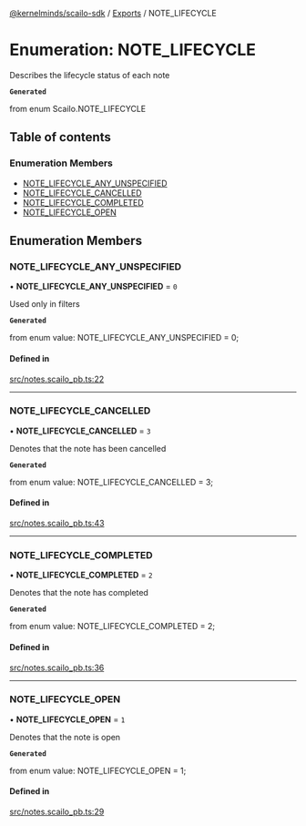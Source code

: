 [@kernelminds/scailo-sdk](../README.md) / [Exports](../modules.md) / NOTE\_LIFECYCLE

# Enumeration: NOTE\_LIFECYCLE

Describes the lifecycle status of each note

**`Generated`**

from enum Scailo.NOTE_LIFECYCLE

## Table of contents

### Enumeration Members

- [NOTE\_LIFECYCLE\_ANY\_UNSPECIFIED](NOTE_LIFECYCLE.md#note_lifecycle_any_unspecified)
- [NOTE\_LIFECYCLE\_CANCELLED](NOTE_LIFECYCLE.md#note_lifecycle_cancelled)
- [NOTE\_LIFECYCLE\_COMPLETED](NOTE_LIFECYCLE.md#note_lifecycle_completed)
- [NOTE\_LIFECYCLE\_OPEN](NOTE_LIFECYCLE.md#note_lifecycle_open)

## Enumeration Members

### NOTE\_LIFECYCLE\_ANY\_UNSPECIFIED

• **NOTE\_LIFECYCLE\_ANY\_UNSPECIFIED** = ``0``

Used only in filters

**`Generated`**

from enum value: NOTE_LIFECYCLE_ANY_UNSPECIFIED = 0;

#### Defined in

[src/notes.scailo_pb.ts:22](https://github.com/scailo/ts-sdk/blob/c10a36b57201dfa5903d4b53efa1e62aa6208936/src/notes.scailo_pb.ts#L22)

___

### NOTE\_LIFECYCLE\_CANCELLED

• **NOTE\_LIFECYCLE\_CANCELLED** = ``3``

Denotes that the note has been cancelled

**`Generated`**

from enum value: NOTE_LIFECYCLE_CANCELLED = 3;

#### Defined in

[src/notes.scailo_pb.ts:43](https://github.com/scailo/ts-sdk/blob/c10a36b57201dfa5903d4b53efa1e62aa6208936/src/notes.scailo_pb.ts#L43)

___

### NOTE\_LIFECYCLE\_COMPLETED

• **NOTE\_LIFECYCLE\_COMPLETED** = ``2``

Denotes that the note has completed

**`Generated`**

from enum value: NOTE_LIFECYCLE_COMPLETED = 2;

#### Defined in

[src/notes.scailo_pb.ts:36](https://github.com/scailo/ts-sdk/blob/c10a36b57201dfa5903d4b53efa1e62aa6208936/src/notes.scailo_pb.ts#L36)

___

### NOTE\_LIFECYCLE\_OPEN

• **NOTE\_LIFECYCLE\_OPEN** = ``1``

Denotes that the note is open

**`Generated`**

from enum value: NOTE_LIFECYCLE_OPEN = 1;

#### Defined in

[src/notes.scailo_pb.ts:29](https://github.com/scailo/ts-sdk/blob/c10a36b57201dfa5903d4b53efa1e62aa6208936/src/notes.scailo_pb.ts#L29)
